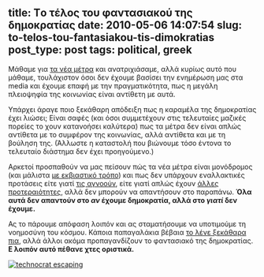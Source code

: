 title: Tο τέλος του φαντασιακού της δημοκρατίας
date: 2010-05-06 14:07:54
slug: to-telos-tou-fantasiakou-tis-dimokratias
post_type: post
tags: political, greek
---

Μάθαμε για [τα νέα μέτρα](http://www.in.gr/news/article.asp?lngEntityID=1132263&lngDtrID=251) και ανατριχιάσαμε, αλλά κυρίως αυτό που μάθαμε, τουλάχιστον όσοι δεν έχουμε βασίσει την ενημέρωση μας στα media και έχουμε επαφή με την πραγματικότητα, πως η μεγάλη πλειοψηφία της κοινωνίας είναι αντίθετη με αυτά.

Υπάρχει άραγε ποιο ξεκάθαρη απόδειξη πως η καραμέλα της δημοκρατίας έχει λιώσει; Είναι σαφές (και όσοι συμμετέχουν στις τελευταίες μαζικές πορείες το χουν κατανοήσει καλύτερα) πως τα μέτρα δεν είναι απλώς αντίθετα με το συμφέρον της κοινωνίας, αλλά αντίθετα και με τη βούληση της. (Άλλωστε η καταστολή που βιώνουμε τόσο έντονα το τελευταίο διάστημα δεν έχει προηγούμενο.)

Αρκετοί προσπαθούν να μας πείσουν πώς τα νέα μέτρα είναι μονόδρομος (και μάλιστα [με εκβιαστικό τρόπο](http://tvxs.gr/news/%CE%B5%CE%BB%CE%BB%CE%AC%CE%B4%CE%B1/%CF%88%CE%B7%CF%86%CE%AF%CF%83%CF%84%CE%B7%CE%BA%CE%B5-%CE%BA%CE%B1%CF%84%CE%AC-%CF%80%CE%BB%CE%B5%CE%B9%CE%BF%CF%88%CE%B7%CF%86%CE%AF%CE%B1-%CF%84%CE%BF-%CE%BD%CF%83-%CE%B3%CE%B9%CE%B1-%CF%84%CE%B1-%CE%BD%CE%AD%CE%B1-%CE%BC%CE%AD%CF%84%CF%81%CE%B1-%CE%B1%CF%8D%CF%81%CE%B9%CE%BF-%CF%83%CF%84%CE%B7%CE%BD-%CE%BF%CE%BB%CE%BF%CE%BC%CE%AD%CE%BB%CE%B5%CE%B9%CE%B1?utm_source=feedburner&utm_medium=feed&utm_campaign=Feed%3A+TvxsStoriesRssFeed+%28TVXS+Stories+RSS+Feed%29)) και πως δεν υπάρχουν εναλλακτικές προτάσεις είτε γιατί [τις αγνοούν](/2010/02/24/greece-under-pressure/), είτε γιατί απλώς έχουν [άλλες προτεραιότητες](/2010/03/01/%CF%80%CE%BF%CE%BB%CE%B9%CF%84%CE%B9%CE%BA%CE%AD%CF%82-%CF%80%CF%81%CE%BF%CF%84%CE%B5%CF%81%CE%B1%CE%B9%CF%8C%CF%84%CE%B7%CF%84%CE%B5%CF%82/), αλλά δεν μπορούν να απαντήσουν στο παραπάνω. **Όλα αυτά δεν απαντούν στο _αν_ έχουμε δημοκρατία, αλλά στο _γιατί_ δεν έχουμε.**

Ας το πάρουμε απόφαση λοιπόν και ας σταματήσουμε να υποτιμούμε τη νοημοσύνη του κόσμου. Κάποια παπαγαλάκια βέβαια [το λένε ξεκάθαρα πια](http://satyroi1987.wordpress.com/2010/04/28/%CE%B5%CF%85%CF%83%CE%B5%CE%B2%CE%B5%CE%AF%CF%82-%CF%80%CF%8C%CE%B8%CE%BF%CE%B9/), αλλά άλλοι ακόμα προπαγανδίζουν το φαντασιακό της δημοκρατίας. **Ε λοιπόν αυτό πέθανε χτες οριστικά.**

[![technocrat escaping](https://farm5.staticflickr.com/4026/4583853430_92579ffdb2.jpg)](http://www.flickr.com/photos/comzeradd/4583853430/)
